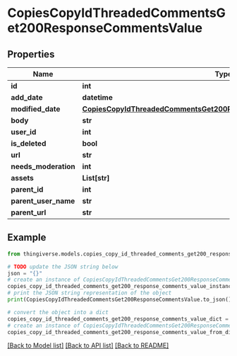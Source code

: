 # CopiesCopyIdThreadedCommentsGet200ResponseCommentsValue


## Properties

Name | Type | Description | Notes
------------ | ------------- | ------------- | -------------
**id** | **int** |  | [optional] 
**add_date** | **datetime** |  | [optional] 
**modified_date** | [**CopiesCopyIdThreadedCommentsGet200ResponseCommentsValueModifiedDate**](CopiesCopyIdThreadedCommentsGet200ResponseCommentsValueModifiedDate.md) |  | [optional] 
**body** | **str** |  | [optional] 
**user_id** | **int** |  | [optional] 
**is_deleted** | **bool** |  | [optional] 
**url** | **str** |  | [optional] 
**needs_moderation** | **int** |  | [optional] 
**assets** | **List[str]** |  | [optional] 
**parent_id** | **int** |  | [optional] 
**parent_user_name** | **str** |  | [optional] 
**parent_url** | **str** |  | [optional] 

## Example

```python
from thingiverse.models.copies_copy_id_threaded_comments_get200_response_comments_value import CopiesCopyIdThreadedCommentsGet200ResponseCommentsValue

# TODO update the JSON string below
json = "{}"
# create an instance of CopiesCopyIdThreadedCommentsGet200ResponseCommentsValue from a JSON string
copies_copy_id_threaded_comments_get200_response_comments_value_instance = CopiesCopyIdThreadedCommentsGet200ResponseCommentsValue.from_json(json)
# print the JSON string representation of the object
print(CopiesCopyIdThreadedCommentsGet200ResponseCommentsValue.to_json())

# convert the object into a dict
copies_copy_id_threaded_comments_get200_response_comments_value_dict = copies_copy_id_threaded_comments_get200_response_comments_value_instance.to_dict()
# create an instance of CopiesCopyIdThreadedCommentsGet200ResponseCommentsValue from a dict
copies_copy_id_threaded_comments_get200_response_comments_value_from_dict = CopiesCopyIdThreadedCommentsGet200ResponseCommentsValue.from_dict(copies_copy_id_threaded_comments_get200_response_comments_value_dict)
```
[[Back to Model list]](../README.md#documentation-for-models) [[Back to API list]](../README.md#documentation-for-api-endpoints) [[Back to README]](../README.md)


